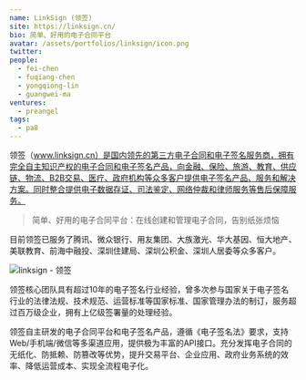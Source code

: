 ```yaml
---
name: LinkSign (领签)
site: https://linksign.cn/
bio: 简单、好用的电子合同平台
avatar: /assets/portfolios/linksign/icon.png
twitter: 
people:
  - fei-chen
  - fuqiang-chen
  - yongqiong-lin
  - guangwei-ma
ventures:
  - preangel
tags:
  - pa8
---
```


领签（www.linksign.cn）是国内领先的第三方电子合同和电子签名服务商，拥有完全自主知识产权的电子合同和电子签名产品，向金融、保险、旅游、教育、供应链、物流、B2B交易、医疗、政府机构等众多客户提供电子签名产品、服务和解决方案。同时整合提供电子数据存证、司法鉴定、网络仲裁和律师服务等售后保障服务。

> 简单、好用的电子合同平台：在线创建和管理电子合同，告别纸张烦恼

目前领签已服务了腾讯、微众银行、用友集团、大族激光、华大基因、恒大地产、美联教育、前海中融投、深圳住建局、深圳公积金、深圳人居委等众多客户。

![linksign - 领签](/assets/portfolios/linksign/intro.png)

领签核心团队具有超过10年的电子签名行业经验，曾多次参与国家关于电子签名行业的法律法规、技术规范、运营标准等国家标准、国家管理办法的制订，服务超过百万级企业，拥有上亿级签署量的处理经验。

领签自主研发的电子合同平台和电子签名产品，遵循《电子签名法》要求，支持Web/手机端/微信等多渠道应用，提供极为丰富的API接口。充分发挥电子合同的无纸化、防抵赖、防篡改等优势，提升交易平台、企业应用、政府业务系统的效率、降低运营成本、实现全流程电子化。
